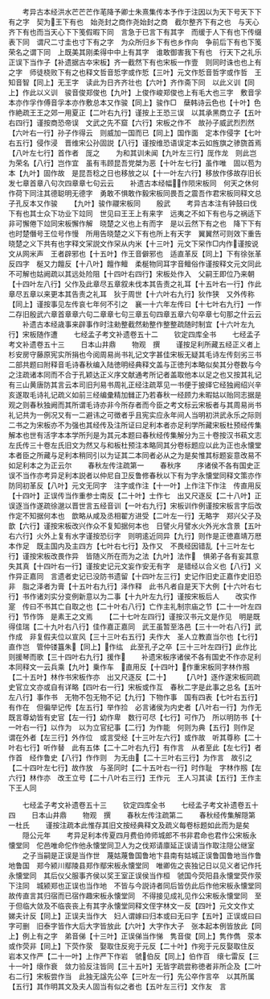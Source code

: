 <!-- { "loadSidebar": true } -->
　　考异古本经洪水芒芒芒作芼降予卿士朱熹集传本予作于注因以为天下号天下下有之字　契为王下有也　始尧封之商作尧始封之商　截尔整齐下有之也　与天心齐下有也而当天心下下笺假暇下同　言急于已言下有其字　而缓于人下有也下传缀表下同　谓尺二寸圭也寸下有之字　为众所归乡下有也乡作向　争前后下有也下笺荣名之谓下同　上既美其刚柔得中中上有其字　谁敢御害我下有也　行天下之礼乐正误下当作子【补遗据古夲宋板】齐一截然下有也宋板一作壹　则同时诛也也上有之字　师徒桡败下有之也释文哲音悊字或作悊【三叶】元文作悊音哲字或作哲　王知音智【同上】无王字　读此为日齐齐壮也【六叶】齐作斋下同　以此义训【同上】作此以义训　骏音俊郑俊也【九叶】上俊作峻郑俊也上有毛大也三字　敷音孚本亦作孚作傅音孚本亦作敷总本又作骏【同上】骏作□　蘖韩诗云色也【十叶】色作絶疏王王之郊一用夏正【二叶右九行】谨按上王恐三误　以其承黑商立子【五叶右四行】谨按商恐帝误　文武之先不窟【六行】宋板之作不　故孙子威武烈烈然【六叶右一行】孙子作得云　则威加一国而已【同上】国作面　定本作侵字【七叶右五行】侵作浸　晋维宋公孙固説【八行】谨按维恐语误定本云如旌旗之骖旒首焉【八叶左七行】首作者　厐之
　　为和其训未闻【九叶左三行】厐作龙　则此岂为荣名【八行】岂作宜　虽有韦顾昆吾党桀为恶【十叶左七行】虽作唯　固以苞为本【九叶】固作故　是昆吾稔之日也移放之以【十一叶左六行】移放作侈故存旧长发七章首章八句次四章章七句云云
　　补遗古本经幅作陨宋板同　何天之休何作荷下同注其德聪明无德字　勇敢不惧敢作毅宋板同畏吾之震吾作君宋板同释文总子孔反本又作骏
　　【九叶】骏作鬷宋板同
　　殷武
　　考异古本注有钟鼓曰伐下有也其士众下功业下竝同　世见曰王王上有来字　远夷之不如下有也与之祸适下非可懈倦下竝同宋板懈作解　晓楚之义也上有而字　是以云然下有之也　降下下有也时楚僭号王位号作慢　所用告晓楚之义下有也所上有天字　翼翼然可则效下重告晓楚之义下共有也字释文冞説文作罙从内米【十三叶】元文下罙作□内作谨按说文从网米声　王者辟邪也【十五叶】作王音僻邪也　适直革反【同上】下有徐张革反四字　梴又力饘反【十八叶】饘作鳣　柔梴物同耳字音鳣俗作谨按释文元文同此不可解也姑阙疏以其远处险阻【十四叶右四行】宋板处作入　父嗣王即位乃来朝【十四叶左八行】父作及此章尽五章叙未伐本其告责之礼耳【十五叶右一行】作此章尽五章以来更本其告责之礼耳　狄于周世【十六叶右九行】狄作狭　又外传称【同上】谨按事见左传哀七年何不引之　襄一十六年左传曰【十七叶右九行】一作二存旧殷武六章首章章六句二章章七句三章五句四章五章六句卒章七句那之什云云
　　补遗古本经歳事来辟事作时注勑整截然勑整作整整疏随时制宜【十六叶左九行】宋板随作遭
　　七经孟子考文补遗卷五十二
　　钦定四库全书
　　七经孟子考文补遗卷五十三
　　日本山井鼎
　　物观　撰
　　谨按足利所藏五经正义者上杉安房守藤原宪实所捐也今阅周易尚书礼记文字甚佳宋板无疑其毛诗左传刻劣三书二部共题曰附释音毛诗春秋编入陆徳明经典释文盖与正徳刋本略似矣其分卷数与今之注疏诸本同而不合于孔颖达正义序文献通考所记者盖取他本以足之也又按其礼记有三山黄唐防其言云本司旧刋易书周礼正经注疏萃见一书便于披绎它经独阙绍兴辛亥遂取毛诗礼记疏义如前三经编彚精加雠正乃若春秋一经顾力未暇姑以贻同志据是观之则春秋独阙而其所谓毛诗亦非今所存者而今臣之考文标云宋板者与其周易尚书礼记共为一例况又有一二避讳之可徴者乎且宪实应永年间人当明初洪武永乐之际则二书之为宋板亦不为强也其经传及注所证曰足利本者亦足利学所藏宋板杜预经传集解本也世有活字本本学所刋是为其元本题曰春秋经传集解分为三十卷按汉书萟文志左氏传三十卷左氏旧文为然又与和板杜预注本略同其分卷标题应以此为正也永懐堂本者臣之所藏与足利本稍同引以为证其二本同者必从之为是矣惟其标题妄意改易不如足利本之为正云尔
　　春秋左传注疏第一
　　春秋序
　　序诸侯不各有国史正误不当作亦考异足利本説者以仲尼自卫反鲁修春秋以下有为字永懐堂同释文策亦作防同初革反【八叶】元文无同字　注字或作注【十一叶】上作注下作注　传直用反【十四叶】正误传当作重参士南反【二十叶】士作七　出又尺逐反【二十八叶】正误逐当作遂疏徐邈以晋世言五经音训【一叶右九行】宋板训作例谨按宋板言字后改作定不知据何本也　歆略从咸及丞相翟方进受【二叶左一行】无略字　郑兴父子及歆【六行】谨按宋板改兴作众不复知据何本也　日譬火月譬水火外光水含景【五叶右六行】火外上复有水字谨按恐衍字　则明逺近同异【九行】则作是正徳嘉靖万厯本作足　既主国内及主四方【七叶右七行】及作又　不畏经因错乱【十三叶左七行】谨按宋板改畏作异　皆随义所在而为之法【九叶】法作　惧弟子各有妄其意失其真【十四叶右一行】谨按史记元文妄作安无有字　是错经以合义也【八行】义作异正嘉同　言遗者史记已没防书遗留【十四叶左三行】史记作旧史正嘉作史旧恐非　脂之泽者为膏【十五叶右九行】泽作释　此书凡者自是天下大例【十六叶右七行】书作诸刘实分变例新意以为二事【十九叶左九行】谨按宋板后人
　　改实作寔　传曰不书其亡自取之也【二十叶右八行】亡作主礼制宗庙之节【二十一叶左四行】节作饰　是素王之文焉
　　【二十七叶左四行】谨按汉书元文是作见　明是既得佳瑞【二十九叶右八行】佳作嘉正嘉同　武王虽暂至洛邑【三十一叶右八行】武作成　非复假夫位以宣风【三十三叶右五行】夫作大　圣人立教直当尔也【七行】直作岂　管仲镂簋朱【同上】作纮　此至孔子之卒【三十三叶左四行】此作比　则援琴而歌【三十四叶右九行】援作
　　补遗宋板序诸侯不各有国史不作亦足利本同释文一云兵乘【九叶】乗作车　直用反【十四叶】作重宋板同字林作剏【二十五叶】林作书宋板作亦　出又尺逐反【二十】
　　【八叶】逐作遂宋板同疏史官立文亦或自有详略【四叶右一行】宋板或作互　春秋二字是此事之总名【五叶左八行】事作书　无物不包无物不记【九行】下物作事　国有四表【七叶右五行】有作在　但徧举记传【左五行】举作捡　必言诸侯为内史者【八叶右一行】为作无　既言尊幼皆有史官【左一行】幼作卑　数行可尽【七行】可作乃　所以明防书【十一叶右一行】以作为　以为立官纪事【二行】为作能　何则为典【五行】则作足　谓在外者【左三行】外作位　或言受经【十三叶左六行】或作故　听其尊称【二十叶右七行】听作替　此有五体【二十二叶右九行】有作言　从者至此【左七行】者作首　经作鲁史【八行】作作则　为无由【二十三叶右三行】为作言　故引之【二十四叶左七行】故作放　与圣同时【二十五叶右一行】时作耻　字林作剏【左六行】林作亦　改王立号【二十八叶右三行】王作元　王人习其读【五行】王作主下王人同

　　七经孟子考文补遗卷五十三
　　钦定四库全书
　　七经孟子考文补遗卷五十四
　　日本山井鼎
　　物观　撰
　　春秋左传注疏第二
　　春秋经传集解隠第一杜氏
　　谨按注疏本此惟存其旧文按经典释文及疏义每卷标题如此而为是矣
　　隠公元年
　　考异足利本传夏四月费伯帅师城郎不书非君命也君作公宋板永懐堂同　佗邑唯命佗作他永懐堂同卫人为之伐郑请廪延正误请当作取注隠公继室
　　之子当嗣是正误是当作世　蔑姑蔑鲁国鲁地卞县南有姑城正误鲁国鲁地当作鲁地鲁国　郑今颍川鄢陵县郑作鄢宋板永懐堂同　唯卿佐之丧独记日以见义者记作托永懐堂同　其后仪父服事齐侯以奖王室正误侯当作桓　虢国今荧阳县永懐堂荧作荥下注同　城颍郑也正误也当作地　不皆与今説诗者同后皆仿此后作他宋板永懐堂同　故传直言其归宿而已宿作趣宋板永懐堂同　不得接见成礼见作公宋板永懐堂同　至于但临大敛及不临丧丧上有其字永懐堂同释文侄字林文一反【四叶】元文文作丈　娣夫计反【同上】正误夫当作大　妇人谓嫁曰归本或曰无曰字【五叶】正误或曰曰字可删　旧泰字皆作大后大字皆放此【六叶】大字作大子　张本起本例皆放此【同上】例上有之字　弟音俤【十三叶】正误俤当作悌　隽音俊【同上】隽作儁　荥本或作荧非【同上】下荧作荥　娶取住反宛于元反【二十叶】作宛于元反娶取住反　岩本又作严【二十一叶】上作严下作岩　虢伯反【同上】伯作百　缞七雷反【三十一叶】缞作衰　敛力验反注皆同【三十五叶】无皆字疏尝称徳者非所企及【二叶右二行】宋板尝作当　此独无諡先公卒【三叶左一行】先公卒作言卒　以其所属【五行】其作明其文及夫人固当有似之者也【五叶左三行】文作友　言
